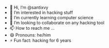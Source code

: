 - 👋 Hi, I’m @santixvy
- 👀 I’m interested in hacking stuff
- 🌱 I’m currently learning computer science
- 💞️ I’m looking to collaborate on any hacking tool
- 📫 How to reach me ...
- 😄 Pronouns: he/him
- ⚡ Fun fact: hacking for 6 years

<!---
santixvy/santixvy is a ✨ special ✨ repository because its `README.md` (this file) appears on your GitHub profile.
You can click the Preview link to take a look at your changes.
--->
